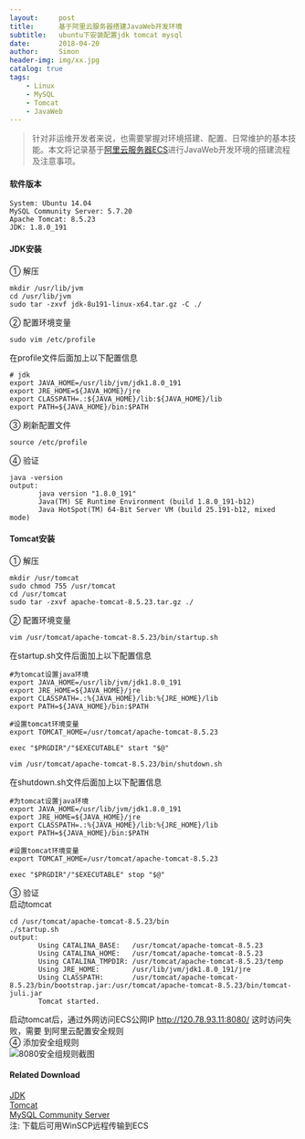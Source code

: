 ```yaml
---
layout:     post
title:      基于阿里云服务器搭建JavaWeb开发环境
subtitle:   ubuntu下安装配置jdk tomcat mysql
date:       2018-04-20
author:     Simon
header-img: img/xx.jpg
catalog: true
tags: 
    - Linux
    - MySQL
    - Tomcat
    - JavaWeb
---
```


>针对非运维开发者来说，也需要掌握对环境搭建、配置、日常维护的基本技能。本文将记录基于[阿里云服务器ECS](https://www.aliyun.com/)进行JavaWeb开发环境的搭建流程及注意事项。

#### 软件版本
```
System: Ubuntu 14.04
MySQL Community Server: 5.7.20
Apache Tomcat: 8.5.23
JDK: 1.8.0_191
```
#### JDK安装
① 解压
```
mkdir /usr/lib/jvm 
cd /usr/lib/jvm 
sudo tar -zxvf jdk-8u191-linux-x64.tar.gz -C ./  
```
② 配置环境变量  
```
sudo vim /etc/profile  
```
   在profile文件后面加上以下配置信息  
```
# jdk
export JAVA_HOME=/usr/lib/jvm/jdk1.8.0_191
export JRE_HOME=${JAVA_HOME}/jre
export CLASSPATH=.:${JAVA_HOME}/lib:${JAVA_HOME}/lib
export PATH=${JAVA_HOME}/bin:$PATH
```
③ 刷新配置文件
```
source /etc/profile
```
④ 验证
```
java -version
output:  
       java version "1.8.0_191"  
       Java(TM) SE Runtime Environment (build 1.8.0_191-b12)  
       Java HotSpot(TM) 64-Bit Server VM (build 25.191-b12, mixed mode)  
```
#### Tomcat安装
① 解压
```
mkdir /usr/tomcat
sudo chmod 755 /usr/tomcat
cd /usr/tomcat
sudo tar -zxvf apache-tomcat-8.5.23.tar.gz ./
```
② 配置环境变量  
```
vim /usr/tomcat/apache-tomcat-8.5.23/bin/startup.sh
```
在startup.sh文件后面加上以下配置信息
```
#为tomcat设置java环境
export JAVA_HOME=/usr/lib/jvm/jdk1.8.0_191
export JRE_HOME=${JAVA_HOME}/jre
export CLASSPATH=.:%{JAVA_HOME}/lib:%{JRE_HOME}/lib
export PATH=${JAVA_HOME}/bin:$PATH

#设置tomcat环境变量
export TOMCAT_HOME=/usr/tomcat/apache-tomcat-8.5.23

exec "$PRGDIR"/"$EXECUTABLE" start "$@"
```
```
vim /usr/tomcat/apache-tomcat-8.5.23/bin/shutdown.sh
```
在shutdown.sh文件后面加上以下配置信息
```
#为tomcat设置java环境
export JAVA_HOME=/usr/lib/jvm/jdk1.8.0_191
export JRE_HOME=${JAVA_HOME}/jre
export CLASSPATH=.:%{JAVA_HOME}/lib:%{JRE_HOME}/lib
export PATH=${JAVA_HOME}/bin:$PATH

#设置tomcat环境变量
export TOMCAT_HOME=/usr/tomcat/apache-tomcat-8.5.23

exec "$PRGDIR"/"$EXECUTABLE" stop "$@"
```
③ 验证  
启动tomcat
```
cd /usr/tomcat/apache-tomcat-8.5.23/bin
./startup.sh
output:
       Using CATALINA_BASE:   /usr/tomcat/apache-tomcat-8.5.23
       Using CATALINA_HOME:   /usr/tomcat/apache-tomcat-8.5.23
       Using CATALINA_TMPDIR: /usr/tomcat/apache-tomcat-8.5.23/temp
       Using JRE_HOME:        /usr/lib/jvm/jdk1.8.0_191/jre
       Using CLASSPATH:       /usr/tomcat/apache-tomcat-8.5.23/bin/bootstrap.jar:/usr/tomcat/apache-tomcat-8.5.23/bin/tomcat-juli.jar
       Tomcat started.
```
启动tomcat后，通过外网访问ECS公网IP http://120.78.93.11:8080/ 这时访问失败，需要
到阿里云配置安全规则  
④ 添加安全组规则  
![8080安全组规则截图](https://github.com/SimonRepo//raw/master/img/2018-04-08/config_safe_1.jpg)
#### Related Download
[JDK](https://www.oracle.com/technetwork/java/javase/downloads/index.html)  
[Tomcat](http://tomcat.apache.org/)  
[MySQL Community Server](https://dev.mysql.com/downloads/mysql/)  
注: 下载后可用WinSCP远程传输到ECS


